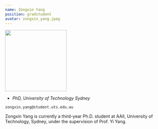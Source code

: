 ```yaml
---
name: Zongxin Yang
position: gradstudent
avatar: zongxin_yang.jpeg
---
```


<img width="200" src="{{site.baseurl}}/images/people/{{page.avatar}}" data-action="zoom">

- _PhD, University of Technology Sydney_<br>
<!--- _Science coach. Collaborator. Transdisciplinary optimist._-->

<i class="fa fa-envelope-o"></i> `zongxin.yang@student.uts.edu.au`

Zongxin Yang is currently a third-year Ph.D. student at AAII, University of Technology, Sydney, under the supervision of Prof. Yi Yang.
